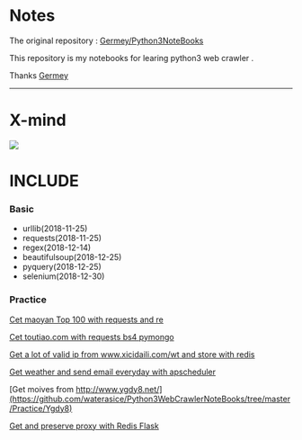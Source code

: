 # Notes

The original repository : [Germey/Python3NoteBooks](https://github.com/Germey/Python3NoteBooks) 

This repository is my notebooks for learing python3 web crawler .

Thanks [Germey](https://github.com/Germey)

---

# X-mind
![](https://ws4.sinaimg.cn/large/006tNbRwly1fyp5j5lkp0j30pb0tv0w2.jpg)

# INCLUDE

### Basic
- urllib(2018-11-25)
- requests(2018-11-25)
- regex(2018-12-14)
- beautifulsoup(2018-12-25)
- pyquery(2018-12-25)
- selenium(2018-12-30)

### Practice

[Cet maoyan Top 100 with requests and re](https://github.com/waterasice/Python3WebCrawlerNoteBooks/tree/master/Practice/MaoYanTop100)

[Cet toutiao.com with requests bs4 pymongo](https://github.com/waterasice/Python3WebCrawlerNoteBooks/tree/master/Practice/TouTiao)

[Get a lot of valid ip from www.xicidaili.com/wt and store with redis](https://github.com/waterasice/Python3WebCrawlerNoteBooks/blob/master/Practice/XiciProxy/getXiciProxy.py)

[Get weather and send email everyday with apscheduler](https://github.com/waterasice/Python3WebCrawlerNoteBooks/blob/master/Practice/GetWeather/GetWeather.py)

[Get moives from http://www.ygdy8.net/](https://github.com/waterasice/Python3WebCrawlerNoteBooks/tree/master/Practice/Ygdy8)

[Get and preserve proxy with Redis Flask](https://github.com/waterasice/Python3WebCrawlerNoteBooks/tree/master/Practice/ProxyPool)

